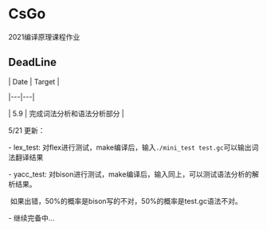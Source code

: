 # CsGo
2021编译原理课程作业



## DeadLine

| Date | Target |

|---|---|

| 5.9 | 完成词法分析和语法分析部分 |



5/21 更新：



\- lex_test: 对flex进行测试，make编译后，输入`./mini_test test.gc`可以输出词法翻译结果

\- yacc_test: 对bison进行测试，make编译后，输入同上，可以测试语法分析的解析结果。

​       如果出错，50%的概率是bison写的不对，50%的概率是test.gc语法不对。

\- 继续完备中...
